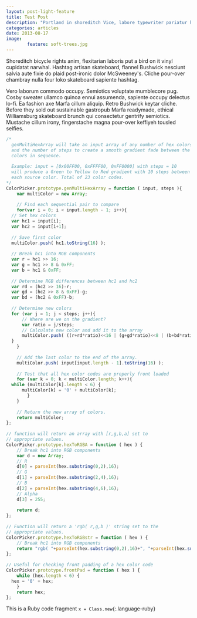 ```yaml
---
layout: post-light-feature
title: Test Post
description: "Portland in shoreditch Vice, labore typewriter pariatur hoodie fap sartorial Austin. Pinterest literally occupy Schlitz forage."
categories: articles
date: 2013-08-17
image: 
        feature: soft-trees.jpg
---
```

Shoreditch bicycle rights anim, flexitarian laboris put a bird on it vinyl cupidatat narwhal. Hashtag artisan skateboard, flannel Bushwick nesciunt salvia aute fixie do plaid post-ironic dolor McSweeney's. Cliche pour-over chambray nulla four loko skateboard sapiente hashtag.

Vero laborum commodo occupy. Semiotics voluptate mumblecore pug. Cosby sweater ullamco quinoa ennui assumenda, sapiente occupy delectus lo-fi. Ea fashion axe Marfa cillum aliquip. Retro Bushwick keytar cliche. Before they sold out sustainable gastropub Marfa readymade, ethical Williamsburg skateboard brunch qui consectetur gentrify semiotics. Mustache cillum irony, fingerstache magna pour-over keffiyeh tousled selfies.


~~~ javascript
/*
  genMultiHexArray will take an input array of any number of hex colors
  and the number of steps to create a smooth gradient fade between the
  colors in sequence.
 
  Example: input = [0x00FF00, 0xFFFF00, 0xFF0000] with steps = 10
  will produce a Green to Yellow to Red gradient with 10 steps between
  each source color. Total of 23 color codes.
*/
ColorPicker.prototype.genMultiHexArray = function ( input, steps ){
    var multiColor = new Array;
 
    // Find each sequential pair to compare
    for(var i = 0; i < input.length - 1; i++){
  // Set hex colors
  var hc1 = input[i];
  var hc2 = input[i+1];
 
  // Save first color
  multiColor.push( hc1.toString(16) );
 
  // Break hc1 into RGB components
  var r = hc1 >> 16;
  var g = hc1 >> 8 & 0xFF;
  var b = hc1 & 0xFF;
 
  // Determine RGB differences between hc1 and hc2
  var rd = (hc2 >> 16)-r;
  var gd = (hc2 >> 8 & 0xFF)-g;
  var bd = (hc2 & 0xFF)-b;
 
  // Determine new colors
  for (var j = 1; j < steps; j++){
      // Where are we on the gradient?
      var ratio = j/steps;
      // Calculate new color and add it to the array
      multiColor.push( ((r+rd*ratio)<<16 | (g+gd*ratio)<<8 | (b+bd*ratio)).toString(16) );
  }
    }
 
    // Add the last color to the end of the array.
    multiColor.push( input[input.length - 1].toString(16) );
 
    // Test that all hex color codes are properly front loaded
    for (var k = 0; k < multiColor.length; k++){
  while (multiColor[k].length < 6) {
      multiColor[k] = '0' + multiColor[k];
        }
    }
 
    // Return the new array of colors.
    return multiColor;
};
 
// function will return an array with [r,g,b,a] set to
// appropriate values.
ColorPicker.prototype.hexToRGBA = function ( hex ) {
    // Break hc1 into RGB components
    var d = new Array;
    // R
    d[0] = parseInt(hex.substring(0,2),16);
    // G
    d[1] = parseInt(hex.substring(2,4),16);
    // B
    d[2] = parseInt(hex.substring(4,6),16);
    // Alpha
    d[3] = 255;
 
    return d;
};
 
// Function will return a 'rgb( r,g,b )' string set to the
// appropriate values.
ColorPicker.prototype.hexToRGBstr = function ( hex ) {
    // Break hc1 into RGB components
    return "rgb( "+parseInt(hex.substring(0,2),16)+", "+parseInt(hex.substring(2,4),16)+", "+parseInt(hex.substring(4,6),16)+" )";
};
 
// Useful for checking front padding of a hex color code
ColorPicker.prototype.frontPad = function ( hex ) {
    while (hex.length < 6) {
  hex = '0' + hex;
    }
    return hex;
};
~~~

This is a Ruby code fragment `x = Class.new`{:.language-ruby}